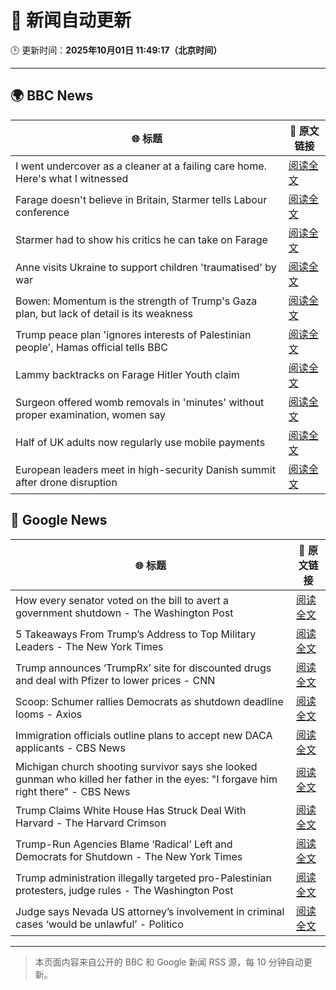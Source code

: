 # 🧠 新闻自动更新

🕒 更新时间：**2025年10月01日 11:49:17（北京时间）**

---

## 🌍 BBC News

| 🌐 标题 | 🔗 原文链接 |
|--------|-------------|
| I went undercover as a cleaner at a failing care home. Here's what I witnessed | [阅读全文](https://www.bbc.com/news/articles/c4g78yj2v2go?at_medium=RSS&at_campaign=rss) |
| Farage doesn't believe in Britain, Starmer tells Labour conference | [阅读全文](https://www.bbc.com/news/articles/c749vy43l74o?at_medium=RSS&at_campaign=rss) |
| Starmer had to show his critics he can take on Farage | [阅读全文](https://www.bbc.com/news/articles/cpw1jwdlz7lo?at_medium=RSS&at_campaign=rss) |
| Anne visits Ukraine to support children 'traumatised' by war | [阅读全文](https://www.bbc.com/news/articles/cgrqlrjgd51o?at_medium=RSS&at_campaign=rss) |
| Bowen: Momentum is the strength of Trump's Gaza plan, but lack of detail is its weakness | [阅读全文](https://www.bbc.com/news/articles/cn829deeje3o?at_medium=RSS&at_campaign=rss) |
| Trump peace plan 'ignores interests of Palestinian people', Hamas official tells BBC | [阅读全文](https://www.bbc.com/news/articles/cx2j97jldkmo?at_medium=RSS&at_campaign=rss) |
| Lammy backtracks on Farage Hitler Youth claim | [阅读全文](https://www.bbc.com/news/articles/cn95q9j0yyro?at_medium=RSS&at_campaign=rss) |
| Surgeon offered womb removals in 'minutes' without proper examination, women say | [阅读全文](https://www.bbc.com/news/articles/ckgqr7nnzw1o?at_medium=RSS&at_campaign=rss) |
| Half of UK adults now regularly use mobile payments | [阅读全文](https://www.bbc.com/news/articles/c2ejvld0ypyo?at_medium=RSS&at_campaign=rss) |
| European leaders meet in high-security Danish summit after drone disruption | [阅读全文](https://www.bbc.com/news/articles/cp8jdene16ro?at_medium=RSS&at_campaign=rss) |

## 📰 Google News

| 🌐 标题 | 🔗 原文链接 |
|--------|-------------|
| How every senator voted on the bill to avert a government shutdown - The Washington Post | [阅读全文](https://news.google.com/rss/articles/CBMiowFBVV95cUxOZFpXaUdTZHJ5bmY5NGxycGY3c1dNQ3hkamQ5TUFfaVJfWi1HZ0YyNmZZTHRaZTVqS0Nob3NlYXhIV3VWQ1RocjZXWmd4OGVKUTdXZEVobXFaQ2RmTEtDRXk5eXBNN2h6TXVZOVlTM2w0TVRjd3BUTXN0Mm1RSENDZ0ZucmJlV2k5UXZPV1RRN0plYmwtajNqZWgwXzFOY1ZxeXVB?oc=5) |
| 5 Takeaways From Trump’s Address to Top Military Leaders - The New York Times | [阅读全文](https://news.google.com/rss/articles/CBMiiwFBVV95cUxPR1A3RXRGQVh3NFM3TFV3MUVBU1A4dTBuTzBWY3dieF9iYi16UWluUHJCVTRlUE0wRUJiR3NKSUx4UjNCYUZHRjNpRnc4ZDNzNldyYy05VGxRRk05ampkaElQTDJPMDJnTGhMNExWMFFiUmJJRTZURWF1dFR2NzgzVWg0UmQwMU1kTV9B?oc=5) |
| Trump announces ‘TrumpRx’ site for discounted drugs and deal with Pfizer to lower prices - CNN | [阅读全文](https://news.google.com/rss/articles/CBMickFVX3lxTFBHdmZZN25DQkptdXpzNE92Q0s4dzlOTVAzNmlkUEZ5d2JGWWdsTDhmcktsUVVMcTRrQklEV015Szg5eDEzZndTbFJRRDMyUzNNVFZnenEzUC1LUEVxRWx5UnFpMWItSWhtUnkyX3dyOGNUUQ?oc=5) |
| Scoop: Schumer rallies Democrats as shutdown deadline looms - Axios | [阅读全文](https://news.google.com/rss/articles/CBMifEFVX3lxTFBNU1BZQ1I0c05vUGVjUUdKYVlobkpoWWZpMEw2Ti1SRW9VLU80WHR5QUk0UUE3MDhZZDNSZmhoWG02X3VkWGFJVFA3VHVZbE9aRFZCdTNXRTlPREVkQk1TbmRWV2g1RlFDY21rc1lsX0lKeWhnQmVCMnVUQ2w?oc=5) |
| Immigration officials outline plans to accept new DACA applicants - CBS News | [阅读全文](https://news.google.com/rss/articles/CBMieEFVX3lxTE9vazNqdE9JT0NUd0F0dVVyenZmWEZEVEVkdjVVakNRX0VTWDZCUGpUVmFxakJsWUNicDZVT1FWTmctemlxZE5ENEhfRmR4d1dWSzR3bFdQTXdFRk9CcGczam5xQlUyVGZjRUJSZGtxeUdMMUZaRWlRTtIBfkFVX3lxTE5xVEZIeTlLZVR6Vl9IZTlSdWRwenEwZmZtQ01Jdko2R1VyWmd5YTQzLXBzU0NjSDByYm9Ia2NJVHZHS05oRC1PSEZua3lmTlBYamtHUU00MDBVQzU1MnJXUVpkNUg1am9mcVlaeVZPZi1CckF4UDFCMEVvSWhoZw?oc=5) |
| Michigan church shooting survivor says she looked gunman who killed her father in the eyes: "I forgave him right there" - CBS News | [阅读全文](https://news.google.com/rss/articles/CBMiekFVX3lxTFBWVk1UWVpjcVMxMDk0bUJrcG5ZSW0wVWVOSExWYjVFVzREX0VqUnpUd3J3dDBrb29fV3lFRVpMRTVuQVJQNFBSNFRuTkhTMEFFMEVWSUxyT0lrNVU3b1N0R001SE1oZXBrME93Y3ZLTGRHdkxOTTVaWlNR0gF_QVVfeXFMTWpoNm5BUTdNZEdQT21tZjJqMGxLeVFUNUVoMVU4SlBSMWw0TlFIR3hBamJNQnY0aTJVNGlEZUNsMXl6WFI1cVVHaFNzMmZKR0VNcVlDbFg0anRPejdxM29MMjVQc2duT2Q5cGtUa3lZUHZaMnYzcHZrTjI4UEtXYw?oc=5) |
| Trump Claims White House Has Struck Deal With Harvard - The Harvard Crimson | [阅读全文](https://news.google.com/rss/articles/CBMieEFVX3lxTE5WT0hQMFZRWERQZGRnc0M2dGN1Ynhyc1VtX3JZTEM4aFpScko4Yk93Z25xRnZYcjZ2RUY1dnRCZTl4VW1YUzY4b1J0STd4NUxnd0NRT3c0R3JMWjhpRWtfVW9Ub1lLamUwT2dGeFJXUDN5aHBoenJCdQ?oc=5) |
| Trump-Run Agencies Blame ‘Radical’ Left and Democrats for Shutdown - The New York Times | [阅读全文](https://news.google.com/rss/articles/CBMikgFBVV95cUxNYlFvVmlmc0xHT1pFMzhjenNRVkw5dWljTnlySVZSTWRMU0ZsU1R1R1dkTXpGemJ3U1NrM2RPSEVLUDd1SzN1MnBySEdWMUJXX2J2aDZXYjJQUGU1eklYeXVRbzNzZjhZTzNBcFVYcEhRTFp0aHVPQzQwaERxSkdFX2JNaTFtZnJaenFhZ29VZWZhdw?oc=5) |
| Trump administration illegally targeted pro-Palestinian protesters, judge rules - The Washington Post | [阅读全文](https://news.google.com/rss/articles/CBMitwFBVV95cUxPdmdtYTFzUEM2SVRVNnB4bUhqZk9HX0xXalVyM0Y3MWVzZUg5cnV0RGJXT0NWNFNxbXhlRmlpQlZWRzJWVTNHWFVjbEFiZkFITXp4dEZSekV2RHYyc0EzWk4xQzJsT0ZZemczbW5wSDQtSU51RzIxY2hOQkhkbmdpcW04ckJxQVNaWDV6aEswbUdCQ3ZkTGFUTHVVdGpsYVhFaElEYWd5VHJZZ0NKejJ4dkhyTDFleDA?oc=5) |
| Judge says Nevada US attorney’s involvement in criminal cases ‘would be unlawful’ - Politico | [阅读全文](https://news.google.com/rss/articles/CBMif0FVX3lxTE1QN09tM2hoV3BxUVlKNnBlTUh1Y01qajFqVjNpOGlJU2MtT2VfeXA1dlBCWlJyRllmUjJtTlNvMGtLU1hsckxzcm9kaHd2S0lGRHNaUkZpX3Fjc2hYM2M1ZE9zcUlaUy02T0d1TDh0ZV93eUlRdF9PX191a2t6Mk0?oc=5) |

---
> 本页面内容来自公开的 BBC 和 Google 新闻 RSS 源，每 10 分钟自动更新。
